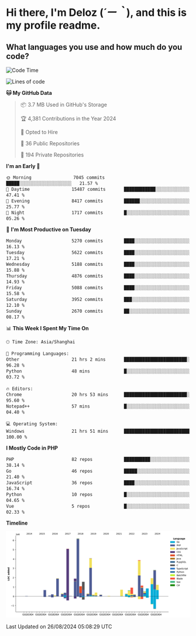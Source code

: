 # **Hi there, I'm Deloz (*´ー｀*), and this is my profile readme.**

## **What languages you use and how much do you code?**

<!--START_SECTION:waka-->
![Code Time](http://img.shields.io/badge/Code%20Time-4%2C580%20hrs%2047%20mins-blue)

![Lines of code](https://img.shields.io/badge/From%20Hello%20World%20I%27ve%20Written-39.4%20million%20lines%20of%20code-blue)

**🐱 My GitHub Data** 

> 📦 3.7 MB Used in GitHub's Storage 
 > 
> 🏆 4,381 Contributions in the Year 2024
 > 
> 💼 Opted to Hire
 > 
> 📜 36 Public Repositories 
 > 
> 🔑 194 Private Repositories 
 > 
**I'm an Early 🐤** 

```text
🌞 Morning                7045 commits        █████░░░░░░░░░░░░░░░░░░░░   21.57 % 
🌆 Daytime                15487 commits       ████████████░░░░░░░░░░░░░   47.41 % 
🌃 Evening                8417 commits        ██████░░░░░░░░░░░░░░░░░░░   25.77 % 
🌙 Night                  1717 commits        █░░░░░░░░░░░░░░░░░░░░░░░░   05.26 % 
```
📅 **I'm Most Productive on Tuesday** 

```text
Monday                   5270 commits        ████░░░░░░░░░░░░░░░░░░░░░   16.13 % 
Tuesday                  5622 commits        ████░░░░░░░░░░░░░░░░░░░░░   17.21 % 
Wednesday                5188 commits        ████░░░░░░░░░░░░░░░░░░░░░   15.88 % 
Thursday                 4876 commits        ████░░░░░░░░░░░░░░░░░░░░░   14.93 % 
Friday                   5088 commits        ████░░░░░░░░░░░░░░░░░░░░░   15.58 % 
Saturday                 3952 commits        ███░░░░░░░░░░░░░░░░░░░░░░   12.10 % 
Sunday                   2670 commits        ██░░░░░░░░░░░░░░░░░░░░░░░   08.17 % 
```


📊 **This Week I Spent My Time On** 

```text
🕑︎ Time Zone: Asia/Shanghai

💬 Programming Languages: 
Other                    21 hrs 2 mins       ████████████████████████░   96.28 % 
Python                   48 mins             █░░░░░░░░░░░░░░░░░░░░░░░░   03.72 % 

🔥 Editors: 
Chrome                   20 hrs 53 mins      ████████████████████████░   95.60 % 
Notepad++                57 mins             █░░░░░░░░░░░░░░░░░░░░░░░░   04.40 % 

💻 Operating System: 
Windows                  21 hrs 51 mins      █████████████████████████   100.00 % 
```

**I Mostly Code in PHP** 

```text
PHP                      82 repos            ██████████░░░░░░░░░░░░░░░   38.14 % 
Go                       46 repos            █████░░░░░░░░░░░░░░░░░░░░   21.40 % 
JavaScript               36 repos            ████░░░░░░░░░░░░░░░░░░░░░   16.74 % 
Python                   10 repos            █░░░░░░░░░░░░░░░░░░░░░░░░   04.65 % 
Vue                      5 repos             █░░░░░░░░░░░░░░░░░░░░░░░░   02.33 % 
```



**Timeline**

![Lines of Code chart](https://raw.githubusercontent.com/deloz/deloz/main/assets/bar_graph.png)


 Last Updated on 26/08/2024 05:08:29 UTC
<!--END_SECTION:waka-->
